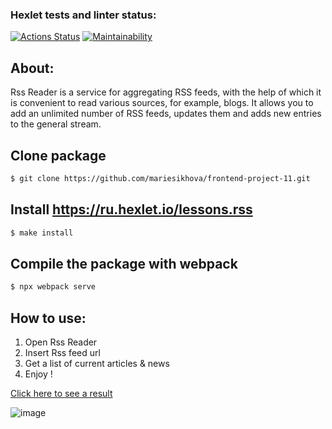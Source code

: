 ### Hexlet tests and linter status:
[![Actions Status](https://github.com/mariesukhova/frontend-project-11/workflows/hexlet-check/badge.svg)](https://github.com/mariesukhova/frontend-project-11/actions)
[![Maintainability](https://api.codeclimate.com/v1/badges/acf1a93bd5bcba7b0d8d/maintainability)](https://codeclimate.com/github/mariesukhova/frontend-project-11/maintainability)
## About:

Rss Reader is a service for aggregating RSS feeds, with the help of which it is convenient to read various sources, for example, blogs. It allows you to add an unlimited number of RSS feeds, updates them and adds new entries to the general stream.

## Clone package 

```sh
$ git clone https://github.com/mariesikhova/frontend-project-11.git
```

## Install https://ru.hexlet.io/lessons.rss

```sh
$ make install
```
## Compile the package with webpack 

```sh
$ npx webpack serve
```
## How to use:
1) Open Rss Reader
2) Insert Rss feed url 
3) Get a list of current articles & news
4) Enjoy !

[Click here to see a result](frontend-project-11-3lgi851id-mariesukhova.vercel.app)

![image](result.gif)

